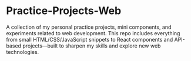 # Practice-Projects-Web
A collection of my personal practice projects, mini components, and experiments related to web development. This repo includes everything from small HTML/CSS/JavaScript snippets to React components and API-based projects—built to sharpen my skills and explore new web technologies. 
